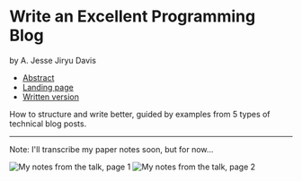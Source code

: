# Write an Excellent Programming Blog

by A. Jesse Jiryu Davis

- [Abstract](https://us.pycon.org/2016/schedule/presentation/1668/)
- [Landing page](http://bit.ly/excellent-blog)
- [Written version](https://emptysqua.re/blog/write-an-excellent-programming-blog/)

How to structure and write better, guided by examples from 5 types of technical blog posts.

---

Note: I'll transcribe my paper notes soon, but for now...

![My notes from the talk, page 1](jesse_p1.jpg)
![My notes from the talk, page 2](jesse_p2.jpg)
